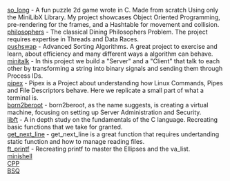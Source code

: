 [so_long](https://github.com/42rteles-f/so_long) - A fun puzzle 2d game wrote in C. Made from scratch Using only the MiniLibX Library. My project showcases Object Oriented Programming, pre-rendering for the frames, and a Hashtable for movement and collision. <br>
[philosophers](https://github.com/42rteles-f/philosophers) - The classical Dining Philosophers Problem. The project requires expertise in Threads and Data Races.<br>
[pushswap](https://github.com/42rteles-f/pushswap) - Advanced Sorting Algorithms. A great project to exercise and learn, about efficiency and many different ways a algorithm can behave. <br>
[minitalk](https://github.com/42rteles-f/minitalk) - In this project we build a "Server" and a "Client" that talk to each other by transforming a string into binary signals and sending them through Process IDs. <br>
[pipex](https://github.com/42rteles-f/pipex) - Pipex is a Project about understanding how Linux Commands, Pipes and File Descriptors behave. Here we replicate a small part of what a terminal is.<br>
[born2beroot](https://github.com/42rteles-f/born2beroot) - born2beroot, as the name suggests, is creating a virtual machine, focusing on setting up Server Administration and Security.<br>
[libft](https://github.com/42rteles-f/libft) - A in depth study on the fundamentals of the C language. Recreating basic functions that we take for granted.<br>
[get_next_line](https://github.com/42rteles-f/get_next_line) - get_next_line is a great function that requires undertanding static function and how to manage reading files. <br>
[ft_printf](https://github.com/42rteles-f/ft_printf) - Recreating printf to master the Ellipses and the va_list. <br>
[minishell]() <br>
[CPP]() <br>
[BSQ]() <br>

          
